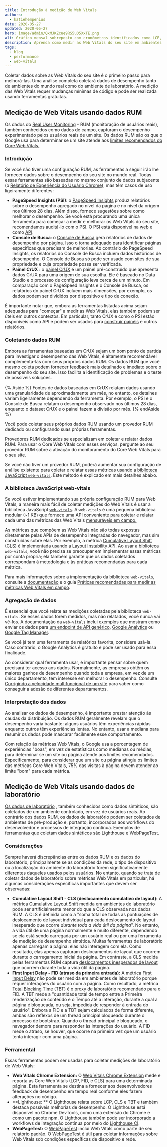 ```yaml
---
title: Introdução à medição de Web Vitals
authors:
  - katiehempenius
date: 2020-05-27
updated: 2020-05-27
hero: image/admin/QxMJKZcue9RS5u05XxTE.png
alt: Gráfico mensal sobreposto com cronômetros identificados como LCP, FID e CLS.
description: Aprenda como medir as Web Vitals do seu site em ambientes de mundo real e de laboratório.
tags:
  - blog
  - performance
  - web-vitals
---
```


Coletar dados sobre as Web Vitals do seu site é o primeiro passo para melhorá-las. Uma análise completa coletará dados de desempenho tanto de ambientes do mundo real como do ambiente de laboratório. A medição das Web Vitals requer mudanças mínimas de código e pode ser realizada usando ferramentas gratuitas.

## Medição de Web Vitals usando dados RUM

Os dados do [Real User Monitoring](https://en.wikipedia.org/wiki/Real_user_monitoring) - RUM (monitoração de usuários reais), também conhecidos como dados de campo, capturam o desempenho experimentado pelos usuários reais de um site. Os dados RUM são os que o Google usa para determinar se um site atende aos [limites recomendados do Core Web Vitals.](/vitals/)

### Introdução

Se você não tiver uma configuração RUM, as ferramentas a seguir irão lhe fornecer dados sobre o desempenho do seu site no mundo real. Todas essas ferramentas são baseadas no mesmo conjunto de dados subjacente (o [Relatório de Experiência do Usuário Chrome](https://developers.google.com/web/tools/chrome-user-experience-report)), mas têm casos de uso ligeiramente diferentes:

- **PageSpeed Insights (PSI)**: o [PageSpeed Insights](https://developers.google.com/speed/pagespeed/insights/) produz relatórios sobre o desempenho agregado no nível da página e no nível da origem nos últimos 28 dias. Além disso, fornece sugestões sobre como melhorar o desempenho. Se você está procurando uma única ferramenta para começar a medir e melhorar os Web Vitals do seu site, recomendamos auditá-lo com o PSI. O PSI está disponível na [web](https://developers.google.com/speed/pagespeed/insights/) e como [API](https://developers.google.com/speed/docs/insights/v5/get-started).
- **Console de Busca**: o [Console de Busca](https://search.google.com/search-console/welcome) gera relatórios de dados de desempenho por página. Isso o torna adequado para identificar páginas específicas que precisam de melhorias. Ao contrário do PageSpeed Insights, os relatórios do Console de Busca incluem dados históricos de desempenho. O Console de Busca só pode ser usado com sites de sua propriedade e cuja propriedade possa ser verificada.
- **Painel CrUX** : o [painel CrUX](https://developers.google.com/web/updates/2018/08/chrome-ux-report-dashboard) é um painel pré-construído que apresenta dados CrUX para uma origem de sua escolha. Ele é baseado no Data Studio e o processo de configuração leva cerca de um minuto. Em comparação com o PageSpeed Insights e o Console de Busca, os relatórios do painel CrUX incluem mais dimensões, por exemplo, os dados podem ser divididos por dispositivo e tipo de conexão.

É importante notar que, embora as ferramentas listadas acima sejam adequadas para "começar" a medir as Web Vitals, elas também podem ser úteis em outros contextos. Em particular, tanto CrUX e como o PSI estão disponíveis como API e podem ser usados para [construir painéis](https://dev.to/chromiumdev/a-step-by-step-guide-to-monitoring-the-competition-with-the-chrome-ux-report-4k1o) e outros relatórios.

### Coletando dados RUM

Embora as ferramentas baseadas em CrUX sejam um bom ponto de partida para investigar o desempenho das Web Vitals, é altamente recomendável complementá-las com seus próprios dados RUM. Os dados RUM que você mesmo coleta podem fornecer feedback mais detalhado e imediato sobre o desempenho do seu site. Isso facilita a identificação de problemas e o teste de possíveis soluções.

{% Aside %} Fontes de dados baseadas em CrUX relatam dados usando uma granularidade de aproximadamente um mês, no entanto, os detalhes variam ligeiramente dependendo da ferramenta. Por exemplo, o PSI e o Console de Busca relatam o desempenho observado nos últimos 28 dias, enquanto o dataset CrUX e o painel fazem a divisão por mês. {% endAside %}

Você pode coletar seus próprios dados RUM usando um provedor RUM dedicado ou configurando suas próprias ferramentas.

Provedores RUM dedicados se especializam em coletar e relatar dados RUM. Para usar o Core Web Vitals com esses serviços, pergunte ao seu provedor RUM sobre a ativação do monitoramento do Core Web Vitals para o seu site.

Se você não tiver um provedor RUM, poderá aumentar sua configuração de análise existente para coletar e relatar essas métricas usando a [biblioteca JavaScript `web-vitals`](https://github.com/GoogleChrome/web-vitals). Este método é explicado em mais detalhes abaixo.

### A biblioteca JavaScript web-vitals

Se você estiver implementando sua própria configuração RUM para Web Vitals, a maneira mais fácil de coletar medições do Web Vitals é usar a biblioteca JavaScript [`web-vitals`](https://github.com/GoogleChrome/web-vitals). A `web-vitals` é uma pequena biblioteca modular (~1 KB) que fornece uma API conveniente para coletar e relatar cada uma das métricas das Web Vitals [mensuráveis em campo.](/user-centric-performance-metrics/#in-the-field)

As métricas que compõem as Web Vitals não são todas expostas diretamente pelas APIs de desempenho integradas do navegador, mas sim construídas sobre elas. Por exemplo, a métrica [Cumulative Layout Shift (CLS)](/cls/) é implementada usando a [Layout Instability API](https://wicg.github.io/layout-instability/). Ao usar a biblioteca `web-vitals`, você não precisa se preocupar em implementar essas métricas por conta própria; ela também garante que os dados coletados correspondam à metodologia e às práticas recomendadas para cada métrica.

Para mais informações sobre a implementação da biblioteca `web-vitals`, consulte a [documentação](https://github.com/GoogleChrome/web-vitals) e o guia [Práticas recomendadas para medir as métricas Web Vitals em campo](/vitals-field-measurement-best-practices/).

### Agregação de dados

É essencial que você relate as medições coletadas pela biblioteca `web-vitals`. Se esses dados forem medidos, mas não relatados, você nunca vai vê-los. A documentação da `web-vitals` inclui exemplos que mostram como enviar os dados para [um endpoint de API genérico](https://github.com/GoogleChrome/web-vitals#send-the-results-to-an-analytics-endpoint), [Google Analytics](https://github.com/GoogleChrome/web-vitals#send-the-results-to-google-analytics) ou [Google Tag Manager](https://github.com/GoogleChrome/web-vitals#send-the-results-to-google-tag-manager).

Se você já tem uma ferramenta de relatórios favorita, considere usá-la. Caso contrário, o Google Analytics é gratuito e pode ser usado para essa finalidade.

Ao considerar qual ferramenta usar, é importante pensar sobre quem precisará ter acesso aos dados. Normalmente, as empresas obtêm os maiores ganhos de desempenho quando toda a empresa, em vez de um único departamento, tem interesse em melhorar o desempenho. Consulte [Corrigindo a velocidade multifuncional de um site](/fixing-website-speed-cross-functionally/) para saber como conseguir a adesão de diferentes departamentos.

### Interpretação dos dados

Ao analisar os dados de desempenho, é importante prestar atenção às caudas da distribuição. Os dados RUM geralmente revelam que o desempenho varia bastante: alguns usuários têm experiências rápidas enquanto outros têm experiências lentas. No entanto, usar a mediana para resumir os dados pode mascarar facilmente esse comportamento.

Com relação às métricas Web Vitals, o Google usa a porcentagem de experiências "boas", em vez de estatísticas como medianas ou médias, para determinar se um site ou página atende aos limites recomendados. Especificamente, para considerar que um site ou página atingiu os limites das métricas Core Web Vitals, 75% das visitas à página devem atender ao limite "bom" para cada métrica.

## Medição de Web Vitals usando dados de laboratório

[Os dados de laboratório](/user-centric-performance-metrics/#in-the-lab) , também conhecidos como dados sintéticos, são coletados de um ambiente controlado, em vez de usuários reais. Ao contrário dos dados RUM, os dados de laboratório podem ser coletados de ambientes de pré-produção e, portanto, incorporados aos workflows do desenvolvedor e processos de integração contínua. Exemplos de ferramentas que coletam dados sintéticos são Lighthouse e WebPageTest.

### Considerações

Sempre haverá discrepâncias entre os dados RUM e os dados do laboratório, principalmente se as condições da rede, o tipo de dispositivo ou a localização do ambiente do laboratório forem significativamente diferentes daqueles usados pelos usuários. No entanto, quando se trata de coletar dados de laboratório sobre métricas Web Vitals em particular, há algumas considerações específicas importantes que devem ser observadas:

- **Cumulative Layout Shift - CLS (deslocamento cumulativo de layout):** A métrica [Cumulative Layout Shift](/cls/) medida em ambientes de laboratório pode ser artificialmente menor do que a CLS observada nos dados RUM. A CLS é definida como a "soma total de todas as pontuações de deslocamento de layout individual para cada deslocamento de layout inesperado que ocorre *durante toda a vida útil da página*". No entanto, a vida útil de uma página normalmente é muito diferente, dependendo se ela está sendo carregada por um usuário real ou por uma ferramenta de medição de desempenho sintética. Muitas ferramentas de laboratório apenas carregam a página: elas não interagem com ela. Como resultado, elas apenas capturam deslocamentos de layout que ocorrem durante o carregamento inicial da página. Em contraste, a CLS medida pelas ferramentas RUM captura [deslocamentos inesperados de layout](/cls/#expected-vs.-unexpected-layout-shifts) que ocorrem durante toda a vida útil da página.
- **First Input Delay - FID (atraso da primeira entrada):** A métrica [First Input Delay](/fid/) não pode ser medida em ambientes de laboratório porque requer interações do usuário com a página. Como resultado, a métrica [Total Blocking Time](/tbt/) (TBT) é o proxy de laboratório recomendado para o FID. A TBT mede a "quantidade total de tempo entre a Primeira renderização de conteúdo e o Tempo até a interação, durante a qual a página é bloqueada, ou seja, impedida de responder à entrada do usuário". Embora a FID e a TBT sejam calculados de forma diferente, ambas são reflexos de um thread principal bloqueado durante o processo de bootstrap. Quando o thread principal é bloqueado, o navegador demora para responder às interações do usuário. A FID mede o atraso, se houver, que ocorre na primeira vez que um usuário tenta interagir com uma página.

### Ferramental

Essas ferramentas podem ser usadas para coletar medições de laboratório de Web Vitals:

- **Web Vitals Chrome Extension:** O [Web Vitals Chrome Extension](https://github.com/GoogleChrome/web-vitals-extension) mede e reporta as Core Web Vitals (LCP, FID, e CLS) para uma determinada página. Esta ferramenta se destina a fornecer aos desenvolvedores feedback de desempenho em tempo real conforme eles fazem alterações no código.
- **Lighthouse: ** O Lighthouse relata sobre LCP, CLS e TBT e também destaca possíveis melhorias de desempenho. O Lighthouse está disponível no Chrome DevTools, como uma extensão do Chrome e como um pacote npm. O Lighthouse também pode ser incorporado a workflows de integração contínua por meio do [Lighthouse CI](https://github.com/GoogleChrome/lighthouse-ci).
- **WebPageTest:** O [WebPageTest](https://webpagetest.org/) inclui Web Vitals como parte de seu relatório padrão. O WebPageTest é útil para coletar informações sobre Web Vitals sob condições específicas de dispositivo e rede.
